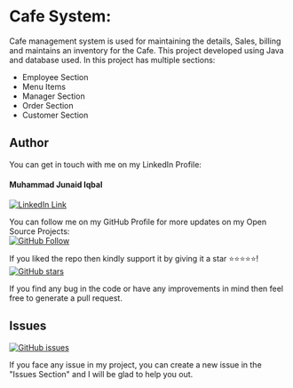 # Cafe System:
Cafe management system is used for maintaining the details, Sales, billing and maintains an inventory for the Cafe. 
This project developed using Java and database used. 
In this project has multiple sections:
* Employee Section
* Menu Items
* Manager Section
* Order Section
* Customer Section

## Author
You can get in touch with me on my LinkedIn Profile:

#### Muhammad Junaid Iqbal
[![LinkedIn Link](https://img.shields.io/badge/LinkedIn-Muhammad%20Junaid%20Iqbal-lightgrey)](https://www.linkedin.com/in/thejunaidiqbal)

You can follow me on my GitHub Profile for more updates on my Open Source Projects:
</br>
[![GitHub Follow](https://img.shields.io/badge/Connect-Muhammad%20Junaid%20Iqbal-blue.svg?logo=Github&longCache=true&style=social&label=Follow)](https://github.com/thejunaidiqbal)

If you liked the repo then kindly support it by giving it a star ⭐⭐⭐⭐⭐!</br>
[![GitHub stars](https://img.shields.io/github/stars/thejunaidiqbal/cafe-system)](https://github.com/thejunaidiqbal/cafe-system/stargazers)

If you find any bug in the code or have any improvements in mind then feel free to generate a pull request.

## Issues
[![GitHub issues](https://img.shields.io/github/issues/thejunaidiqbal/cafe-system?style=plastic)](https://github.com/thejunaidiqbal/cafe-system/issues)

If you face any issue in my project, you can create a new issue in the "Issues Section" and I will be glad to help you out.

